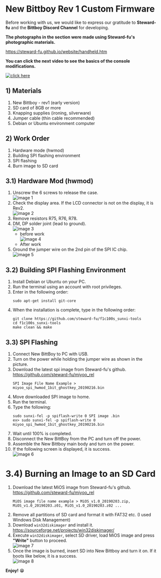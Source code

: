 # New Bittboy Rev 1 Custom Firmware

Before working with us, we would like to express our gratitude to **Steward-fu** and the **Bittboy Discord Channel** for developing.

**The photographs in the section were made using Steward-fu's photographic materials.**

https://steward-fu.github.io/website/handheld.htm

**You can click the next video to see the basics of the console modifications.**

[![click here](https://i.imgur.com/I3S12VG.png)](https://youtu.be/FjQquL3W99U)


## 1) Materials
1. New Bittboy - rev1 (early version)
2. SD card of 8GB or more
3. Knapping supplies (ironing, silverware)
4. Jumper cable (thin cable recommended)
5. Debian or Ubuntu environment computer

## 2) Work Order
1. Hardware mode (hwmod)
2. Building SPI flashing environment
3. SPI flashing
3. Burn image to SD card

## 3.1) Hardware Mod (hwmod)
1. Unscrew the 6 screws to release the case.\
![image 1](https://i.imgur.com/LHmhgJN.png)
2. Check the display area. If the LCD connector is not on the display, it is Rev2.\
![image 2](https://i.imgur.com/KuanR5A.png)
3. Remove resistors R75, R76, R78.
4. DM, DP solder joint (lead to ground).\
![image 3](https://i.imgur.com/B2DWSGW.png)
   - before work\
![image 4](https://i.imgur.com/lieDKbu.png)
   - After work
5. Ground the jumper wire on the 2nd pin of the SPI IC chip.\
![image 5](https://i.imgur.com/F0CPt0b.png)

## 3.2) Building SPI Flashing Environment
1. Install Debian or Ubuntu on your PC.
2. Run the terminal using an account with root privileges.
3. Enter in the following order:
   ```
   sudo apt-get install git-core
   ```
4. When the installation is complete, type in the following order:
   ```
   git clone https://github.com/steward-fu/f1c100s_sunxi-tools
   cd f1c100s_sunxi-tools
   make clean && make
   ```

## 3.3) SPI Flashing
1. Connect New BittBoy to PC with USB.
2. Turn on the power while holding the jumper wire as shown in the picture.
3. Download the latest spi image from Steward-fu's github. https://github.com/steward-fu/miyoo_rel
   ```
   SPI Image File Name Example > miyoo_spi_hwmod_1bit_ghostkey_20190216.bin
   ```
4. Move downloaded SPI image to home.
5. Run the terminal.
6. Type the following:
   ```
   sudo sunxi-fel -p spiflash-write 0 SPI image .bin
   ex> sudo sunxi-fel -p spiflash-write 0 miyoo_spi_hwmod_1bit_ghostkey_20190216.bin
   ```
7. Wait until 100% is completed.
8. Disconnect the New BittBoy from the PC and turn off the power.
9. Assemble the New Bittboy main body and turn on the power.
10. If the following screen is displayed, it is success.\
![image 6](https://i.imgur.com/JxTEsDV.png)

# 3.4) Burning an Image to an SD Card
1. Download the latest MiOS image from Steward-fu's github. https://github.com/steward-fu/miyoo_rel
   ```
   MiOS image file name example > MiOS_v1.0_20190203.zip, MiOS_v1.0_20190203.z01, MiOS_v1.0_20190203.z02 ...
   ```
2. Remove all partitions of SD card and format it with FAT32 etc. (I used Windows Disk Management)
3. Download `win32diskimager` and install it.
   https://sourceforge.net/projects/win32diskimager/
4. Execute `win32diskimager`, select SD driver, load MiOS image and press **"Write"** button to proceed.\
![image 7](https://i.imgur.com/ut0wzto.png)
5. Once the image is burned, insert SD into New Bittboy and turn it on. If it boots like below, it is a success.\
![image 8](https://i.imgur.com/l0ZXpH7.png)

**Enjoy!** :grin:
